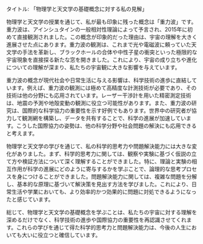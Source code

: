 タイトル: 「物理学と天文学の基礎概念に対する私の見解」

物理学と天文学の授業を通じて、私が最も印象に残った概念は「重力波」です。重力波は、アインシュタインの一般相対性理論によって予言され、2015年に初めて直接観測されました。この概念が印象的だった理由は、宇宙の理解を大きく進展させた点にあります。重力波の観測は、これまで光や電磁波に頼っていた天文学の手法を革新し、ブラックホールの合体や中性子星の衝突といった極限的な宇宙現象を直接探る新たな窓を開きました。これにより、宇宙の成り立ちや進化についての理解が深まり、私たちの宇宙観に大きな影響を与えています。

重力波の概念が現代社会や日常生活に与える影響は、科学技術の進歩に直結しています。例えば、重力波の観測には極めて高精度な計測技術が必要であり、その技術は他の分野にも応用されています。レーザー干渉計を用いた精密測定技術は、地震の予測や地殻変動の観測に役立つ可能性があります。また、重力波の研究は、国際的な科学協力の重要性を示す好例でもあります。世界中の研究者が協力して観測網を構築し、データを共有することで、科学の進展が加速しています。こうした国際協力の姿勢は、他の科学分野や社会問題の解決にも応用できると考えます。

物理学と天文学の学びを通じて、私の科学的思考力や問題解決能力には大きな変化がありました。まず、科学的思考力に関しては、観察や実験に基づく仮説の立て方や検証方法について深く理解することができました。特に、理論と実験の相互作用が科学の進展にどのように寄与するかを学ぶことで、論理的な思考プロセスを身につけることができました。問題解決能力に関しては、複雑な問題を分解し、基本的な原理に基づいて解決策を見出す方法を学びました。これにより、日常生活や学業においても、より効率的かつ効果的に問題に対処できるようになったと感じています。

総じて、物理学と天文学の基礎概念を学ぶことは、私たちの宇宙に対する理解を深めるだけでなく、科学技術の進歩や国際協力の重要性を再認識させてくれます。これらの学びを通じて得た科学的思考力と問題解決能力は、今後の人生においても大いに役立つと確信しています。